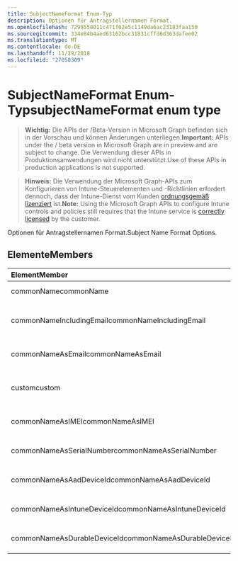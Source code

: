 ```yaml
---
title: SubjectNameFormat Enum-Typ
description: Optionen für Antragstellernamen Format.
ms.openlocfilehash: 7299558011c471f02e5c1149da6ac23183faa150
ms.sourcegitcommit: 334e84b4aed63162bcc31831cffd6d363dafee02
ms.translationtype: MT
ms.contentlocale: de-DE
ms.lasthandoff: 11/29/2018
ms.locfileid: "27058309"
---
```

# <a name="subjectnameformat-enum-type"></a><span data-ttu-id="61bf5-103">SubjectNameFormat Enum-Typ</span><span class="sxs-lookup"><span data-stu-id="61bf5-103">subjectNameFormat enum type</span></span>

> <span data-ttu-id="61bf5-104">**Wichtig:** Die APIs der /Beta-Version in Microsoft Graph befinden sich in der Vorschau und können Änderungen unterliegen.</span><span class="sxs-lookup"><span data-stu-id="61bf5-104">**Important:** APIs under the / beta version in Microsoft Graph are in preview and are subject to change.</span></span> <span data-ttu-id="61bf5-105">Die Verwendung dieser APIs in Produktionsanwendungen wird nicht unterstützt.</span><span class="sxs-lookup"><span data-stu-id="61bf5-105">Use of these APIs in production applications is not supported.</span></span>

> <span data-ttu-id="61bf5-106">**Hinweis:** Die Verwendung der Microsoft Graph-APIs zum Konfigurieren von Intune-Steuerelementen und -Richtlinien erfordert dennoch, dass der Intune-Dienst vom Kunden [ordnungsgemäß lizenziert](https://go.microsoft.com/fwlink/?linkid=839381) ist.</span><span class="sxs-lookup"><span data-stu-id="61bf5-106">**Note:** Using the Microsoft Graph APIs to configure Intune controls and policies still requires that the Intune service is [correctly licensed](https://go.microsoft.com/fwlink/?linkid=839381) by the customer.</span></span>

<span data-ttu-id="61bf5-107">Optionen für Antragstellernamen Format.</span><span class="sxs-lookup"><span data-stu-id="61bf5-107">Subject Name Format Options.</span></span>
## <a name="members"></a><span data-ttu-id="61bf5-108">Elemente</span><span class="sxs-lookup"><span data-stu-id="61bf5-108">Members</span></span>
|<span data-ttu-id="61bf5-109">Element</span><span class="sxs-lookup"><span data-stu-id="61bf5-109">Member</span></span>|<span data-ttu-id="61bf5-110">Wert</span><span class="sxs-lookup"><span data-stu-id="61bf5-110">Value</span></span>|<span data-ttu-id="61bf5-111">Beschreibung</span><span class="sxs-lookup"><span data-stu-id="61bf5-111">Description</span></span>|
|:---|:---|:---|
|<span data-ttu-id="61bf5-112">commonName</span><span class="sxs-lookup"><span data-stu-id="61bf5-112">commonName</span></span>|<span data-ttu-id="61bf5-113">0</span><span class="sxs-lookup"><span data-stu-id="61bf5-113">0</span></span>|<span data-ttu-id="61bf5-114">Allgemeiner Name.</span><span class="sxs-lookup"><span data-stu-id="61bf5-114">Common name.</span></span>|
|<span data-ttu-id="61bf5-115">commonNameIncludingEmail</span><span class="sxs-lookup"><span data-stu-id="61bf5-115">commonNameIncludingEmail</span></span>|<span data-ttu-id="61bf5-116">1</span><span class="sxs-lookup"><span data-stu-id="61bf5-116">1</span></span>|<span data-ttu-id="61bf5-117">Allgemeiner Name, einschließlich E-Mail.</span><span class="sxs-lookup"><span data-stu-id="61bf5-117">Common Name Including Email.</span></span>|
|<span data-ttu-id="61bf5-118">commonNameAsEmail</span><span class="sxs-lookup"><span data-stu-id="61bf5-118">commonNameAsEmail</span></span>|<span data-ttu-id="61bf5-119">2</span><span class="sxs-lookup"><span data-stu-id="61bf5-119">2</span></span>|<span data-ttu-id="61bf5-120">Allgemeiner Name als e-Mail-Nachricht.</span><span class="sxs-lookup"><span data-stu-id="61bf5-120">Common Name As Email.</span></span>|
|<span data-ttu-id="61bf5-121">custom</span><span class="sxs-lookup"><span data-stu-id="61bf5-121">custom</span></span>|<span data-ttu-id="61bf5-122">3</span><span class="sxs-lookup"><span data-stu-id="61bf5-122">3</span></span>|<span data-ttu-id="61bf5-123">Format des benutzerdefinierten Antragstellernamen.</span><span class="sxs-lookup"><span data-stu-id="61bf5-123">Custom subject name format.</span></span>|
|<span data-ttu-id="61bf5-124">commonNameAsIMEI</span><span class="sxs-lookup"><span data-stu-id="61bf5-124">commonNameAsIMEI</span></span>|<span data-ttu-id="61bf5-125">5</span><span class="sxs-lookup"><span data-stu-id="61bf5-125">5</span></span>|<span data-ttu-id="61bf5-126">Allgemeiner Name als IMEI.</span><span class="sxs-lookup"><span data-stu-id="61bf5-126">Common Name As IMEI.</span></span>|
|<span data-ttu-id="61bf5-127">commonNameAsSerialNumber</span><span class="sxs-lookup"><span data-stu-id="61bf5-127">commonNameAsSerialNumber</span></span>|<span data-ttu-id="61bf5-128">6</span><span class="sxs-lookup"><span data-stu-id="61bf5-128">6</span></span>|<span data-ttu-id="61bf5-129">Allgemeiner Name als fortlaufende Zahl.</span><span class="sxs-lookup"><span data-stu-id="61bf5-129">Common Name As Serial Number.</span></span>|
|<span data-ttu-id="61bf5-130">commonNameAsAadDeviceId</span><span class="sxs-lookup"><span data-stu-id="61bf5-130">commonNameAsAadDeviceId</span></span>|<span data-ttu-id="61bf5-131">7</span><span class="sxs-lookup"><span data-stu-id="61bf5-131">7</span></span>|<span data-ttu-id="61bf5-132">Allgemeiner Name als fortlaufende Zahl.</span><span class="sxs-lookup"><span data-stu-id="61bf5-132">Common Name As Serial Number.</span></span>|
|<span data-ttu-id="61bf5-133">commonNameAsIntuneDeviceId</span><span class="sxs-lookup"><span data-stu-id="61bf5-133">commonNameAsIntuneDeviceId</span></span>|<span data-ttu-id="61bf5-134">8</span><span class="sxs-lookup"><span data-stu-id="61bf5-134">8</span></span>|<span data-ttu-id="61bf5-135">Allgemeiner Name als fortlaufende Zahl.</span><span class="sxs-lookup"><span data-stu-id="61bf5-135">Common Name As Serial Number.</span></span>|
|<span data-ttu-id="61bf5-136">commonNameAsDurableDeviceId</span><span class="sxs-lookup"><span data-stu-id="61bf5-136">commonNameAsDurableDeviceId</span></span>|<span data-ttu-id="61bf5-137">9</span><span class="sxs-lookup"><span data-stu-id="61bf5-137">9</span></span>|<span data-ttu-id="61bf5-138">Allgemeiner Name als fortlaufende Zahl.</span><span class="sxs-lookup"><span data-stu-id="61bf5-138">Common Name As Serial Number.</span></span>|





